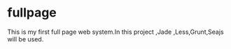 # fullpage
This is my first full page web system.In this project ,Jade ,Less,Grunt,Seajs will be used.
